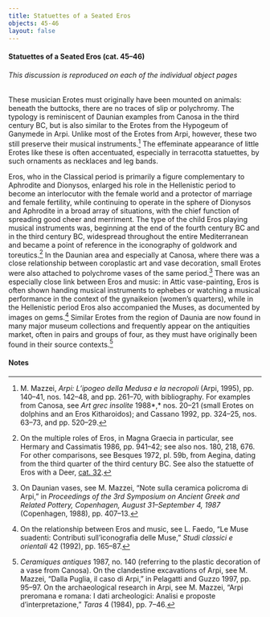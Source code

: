 ```yaml
---
title: Statuettes of a Seated Eros
objects: 45-46
layout: false
---
```

#### Statuettes of a Seated Eros (cat. 45–46)

<h6 class="discussion-note">This discussion is reproduced on each of the individual object pages</h6>

These musician Erotes must originally have been mounted on animals:
beneath the buttocks, there are no traces of slip or polychromy. The
typology is reminiscent of Daunian examples from Canosa in the third
century <span class="smcaps">BC</span>, but is also
similar to the Erotes from the Hypogeum of Ganymede in Arpi. Unlike most
of the Erotes from Arpi, however, these two still preserve their musical
instruments.[^1] The effeminate appearance of little Erotes like these
is often accentuated, especially in terracotta statuettes, by such
ornaments as necklaces and leg bands.

Eros, who in the Classical period is primarily a figure complementary to
Aphrodite and Dionysos, enlarged his role in the Hellenistic period to
become an interlocutor with the female world and a protector of marriage
and female fertility, while continuing to operate in the sphere of
Dionysos and Aphrodite in a broad array of situations, with the chief
function of spreading good cheer and merriment. The type of the child
Eros playing musical instruments was, beginning at the end of the fourth
century <span class="smcaps">BC</span> and in the
third century <span class="smcaps">BC</span>,
widespread throughout the entire Mediterranean and became a point of
reference in the iconography of goldwork and toreutics.[^2] In the
Daunian area and especially at Canosa, where there was a close
relationship between coroplastic art and vase decoration, small Erotes
were also attached to polychrome vases of the same period.[^3] There was
an especially close link between Eros and music: in Attic vase-painting,
Eros is often shown handing musical instruments to ephebes or watching a
musical performance in the context of the gynaikeion (women’s quarters),
while in the Hellenistic period Eros also accompanied the Muses, as
documented by images on gems.[^4] Similar Erotes from the region of
Daunia are now found in many major museum collections and frequently
appear on the antiquities market, often in pairs and groups of four, as
they must have originally been found in their source contexts.[^5]

#### Notes

[^1]: M. Mazzei, *Arpi: L’ipogeo della Medusa e la necropoli* (Arpi,
    1995), pp. 140–41, nos. 142–48, and pp. 261–70, with bibliography.
    For examples from Canosa, see *<span
    class="smcaps">Art grec insolite</span>* 1988*,*
    nos. 20–21 (small Erotes on dolphins and an Eros Kitharoidos); and
    <span class="smcaps">Cassano 1992</span>, pp.
    324–25, nos. 63–73, and pp. 520–29.

[^2]: On the multiple roles of Eros, in Magna Graecia in particular, see
    <span class="smcaps">Hermary and Cassimatis</span>
    1986, pp. 941–42; see also nos. 180, 218, 676. For other
    comparisons, see <span
    class="smcaps">Besques 1972</span>, pl. 59b, from
    Aegina, dating from the third quarter of the third century <span
    class="smcaps">BC.</span> See also the statuette
    of Eros with a Deer, [cat. 32](32).

[^3]: On Daunian vases, see M. Mazzei, “Note sulla ceramica policroma di
    Arpi,” in *Proceedings of the 3rd Symposium on Ancient Greek and
    Related Pottery, Copenhagen, August 31–September 4, 1987*
    (Copenhagen, 1988), pp. 407–13.

[^4]: On the relationship between Eros and music, see L. Faedo, “Le Muse
    suadenti: Contributi sull’iconografia delle Muse,” *Studi classici e
    orientali* 42 (1992), pp. 165–87.

[^5]: <span class="smcaps">*Ceramiques antiques*
    1987,</span> no. 140 (referring to the plastic decoration of a vase
    from Canosa). On the clandestine excavations of Arpi, see M. Mazzei,
    “Dalla Puglia, il caso di Arpi,” in <span
    class="smcaps">Pelagatti and Guzzo 1997</span>,
    pp. 95–97. On the archaeological research in Arpi, see M. Mazzei,
    “Arpi preromana e romana: I dati archeologici: Analisi e proposte
    d’interpretazione,” *Taras* 4 (1984), pp. 7–46.
